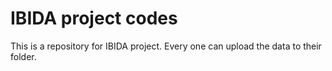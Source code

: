 # IBIDA project codes

This is a repository for IBIDA project. Every one can upload the data to their folder.